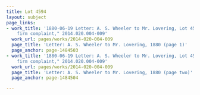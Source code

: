 ```yaml
---
title: Lot 4594
layout: subject
page_links:
- work_title: '1880-06-19 Letter: A. S. Wheeler to Mr. Lovering, Lot 4594, "mild but
    firm complaint," 2014.020.004-009'
  work_url: pages/works/2014-020-004-009
  page_title: 'Letter: A. S. Wheeler to Mr. Lovering, 1880 (page 1)'
  page_anchor: page-1484503
- work_title: '1880-06-19 Letter: A. S. Wheeler to Mr. Lovering, Lot 4594, "mild but
    firm complaint," 2014.020.004-009'
  work_url: pages/works/2014-020-004-009
  page_title: 'Letter: A. S. Wheeler to Mr. Lovering, 1880 (page two)'
  page_anchor: page-1484504

---
```

